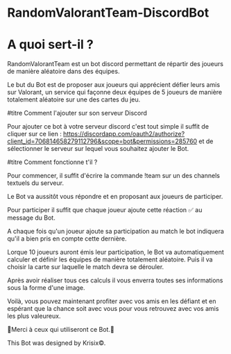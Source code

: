 # RandomValorantTeam-DiscordBot

<h1>A quoi sert-il ?</h1>

RandomValorantTeam est un bot discord permettant de répartir des joueurs de manière aléatoire dans des équipes. 

Le but du Bot est de proposer aux joueurs qui apprécient défier leurs amis sur Valorant, un service qui façonne deux équipes de 5 joueurs de manière totalement aléatoire sur une des cartes du jeu.

#titre Comment l'ajouter sur son serveur Discord

Pour ajouter ce bot à votre serveur discord c'est tout simple il suffit de cliquer sur ce lien :
https://discordapp.com/oauth2/authorize?client_id=706814658279112796&scope=bot&permissions=285760
et de sélectionner le serveur sur lequel vous souhaitez ajouter le Bot.

#titre Comment fonctionne t'il ?

Pour commencer, il suffit d'écrire la commande !team sur un des channels textuels du serveur.

Le Bot va aussitôt vous répondre et en proposant aux joueurs de participer.

Pour participer il suffit que chaque joueur ajoute cette réaction ✅ au message du Bot. 

A chaque fois qu'un joueur ajoute sa participation au match le bot indiquera qu'il a bien pris en compte cette dernière.

Lorque 10 joueurs auront émis leur participation, le Bot va automatiquement calculer et définir les équipes de manière totalement aléatoire. Puis il va choisir la carte sur laquelle le match devra se dérouler.

Après avoir réaliser tous ces calculs il vous enverra toutes ses informations sous la forme d'une image. 

Voilà, vous pouvez maintenant profiter avec vos amis en les défiant et en espérant que la chance soit avec vous pour vous retrouvez avec vos amis les plus valeureux.

🙏Merci à ceux qui utiliseront ce Bot.🙏


This Bot was designed by Krisix©.
